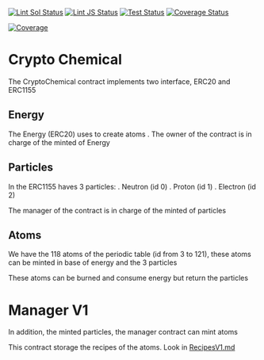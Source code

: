 [![Lint Sol Status](https://github.com/rotcivegaf/crypto-chemical/workflows/Lint%20Sol/badge.svg)](https://github.com/rotcivegaf/crypto-chemical/actions?query=workflow%3A%22Lint+Sol%22)
[![Lint JS Status](https://github.com/rotcivegaf/crypto-chemical/workflows/Lint%20JS/badge.svg)](https://github.com/rotcivegaf/crypto-chemical/actions?query=workflow%3A%22Lint+JS%22)
[![Test Status](https://github.com/rotcivegaf/crypto-chemical/workflows/Test%20Contracts/badge.svg)](https://github.com/rotcivegaf/crypto-chemical/actions?query=workflow%3A%22Test+Contracts%22)
[![Coverage Status](https://github.com/rotcivegaf/crypto-chemical/workflows/Coverage/badge.svg)](https://github.com/rotcivegaf/crypto-chemical/actions?query=workflow%3ACoverage)

[![Coverage](https://codecov.io/gh/rotcivegaf/crypto-chemical/graph/badge.svg)](https://codecov.io/gh/rotcivegaf/crypto-chemical)

# Crypto Chemical

The CryptoChemical contract implements two interface, ERC20 and ERC1155

## Energy

The Energy (ERC20) uses to create atoms
  . The owner of the contract is in charge of the minted of Energy

## Particles

In the ERC1155 haves 3 particles:
  . Neutron (id 0)
  . Proton (id 1)
  . Electron (id 2)

The manager of the contract is in charge of the minted of particles

## Atoms

We have the 118 atoms of the periodic table (id from 3 to 121), these atoms can be minted in base of energy and the 3 particles

These atoms can be burned and consume energy but return the particles

# Manager V1

In addition, the minted particles, the manager contract can mint atoms

This contract storage the recipes of the atoms. Look in [RecipesV1.md](https://github.com/rotcivegaf/crypto-chemical/blob/master/RecipesV1.md)